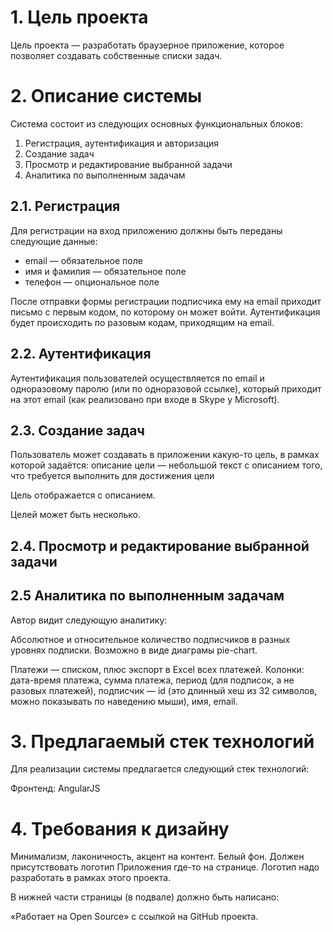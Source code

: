 # 1. Цель проекта
Цель проекта — разработать браузерное приложение, которое позволяет создавать собственные списки задач. 

# 2. Описание системы
Система состоит из следующих основных функциональных блоков:

1. Регистрация, аутентификация и авторизация
2. Создание задач
3. Просмотр и редактирование выбранной задачи
4. Аналитика по выполненным задачам

## 2.1. Регистрация
Для регистрации на вход приложению должны быть переданы следующие данные:

- email — обязательное поле
- имя и фамилия — обязательное поле
- телефон — опциональное поле

После отправки формы регистрации подписчика ему на email приходит письмо с первым кодом, по которому он может войти. Аутентификация будет происходить по разовым кодам, приходящим на email.

## 2.2. Аутентификация
Аутентификация пользователей осуществляется по email и одноразовому паролю (или по одноразовой ссылке), который приходит на этот email (как реализовано при входе в Skype у Microsoft).

## 2.3. Создание задач
Пользователь может создавать в приложении какую-то цель, в рамках которой задаётся:
описание цели — небольшой текст с описанием того, что требуется выполнить для достижения цели

Цель отображается с описанием.

Целей может быть несколько.  

## 2.4. Просмотр и редактирование выбранной задачи



## 2.5 Аналитика по выполненным задачам
Автор видит следующую аналитику:

Абсолютное и относительное количество подписчиков в разных уровнях подписки. Возможно в виде диаграмы pie-chart.

Платежи — списком, плюс экспорт в Excel всех платежей. Колонки: дата-время платежа, сумма платежа, период (для подписок, а не разовых платежей), подписчик — id (это длинный хеш из 32 символов, можно показывать по наведению мыши), имя, email.

# 3. Предлагаемый стек технологий
Для реализации системы предлагается следующий стек технологий:

Фронтенд:
AngularJS

# 4. Требования к дизайну
Минимализм, лаконичность, акцент на контент. Белый фон. Должен присутствовать логотип Приложения где-то на странице. Логотип надо разработать в рамках этого проекта.

В нижней части страницы (в подвале) должно быть написано:

«Работает на Open Source» с ссылкой на GitHub проекта.
